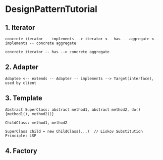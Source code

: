# DesignPatternTutorial


## 1. Iterator

    concrete iterator -- implements --> iterator <-- has -- aggregate <-- implements -- concrete aggregate

    concrete iterator -- has --> concrete aggregate


## 2. Adapter

    Adaptee <-- extends -- Adapter -- implements --> Target(interface),  used by client 

                               
## 3. Template

    Abstract SuperClass: abstract method1, abstract method2, do() {method1(), method2()}
    
    ChildClass: method1, method2

    SuperClass child = new ChildClass(...)  // Liskov Substitution Principle: LSP

## 4. Factory


